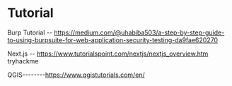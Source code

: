 # Tutorial


Burp Tutorial -- https://medium.com/@uhabiba503/a-step-by-step-guide-to-using-burpsuite-for-web-application-security-testing-da9fae620270

Next.js -- https://www.tutorialspoint.com/nextjs/nextjs_overview.htm
tryhackme

QGIS--------https://www.qgistutorials.com/en/
